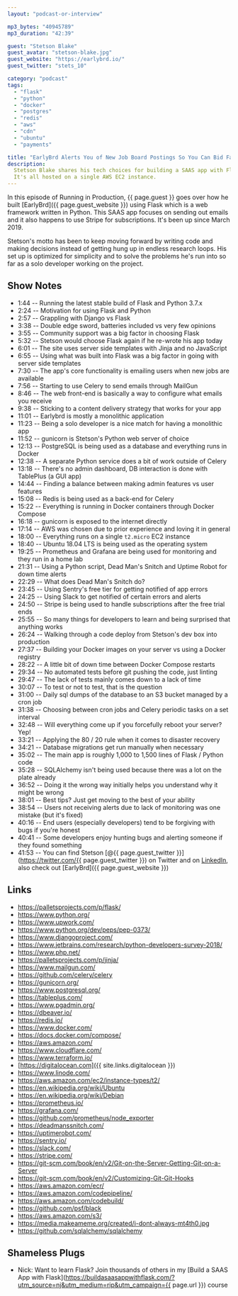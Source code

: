 ```yaml
---
layout: "podcast-or-interview"

mp3_bytes: "40945789"
mp3_duration: "42:39"

guest: "Stetson Blake"
guest_avatar: "stetson-blake.jpg"
guest_website: "https://earlybrd.io/"
guest_twitter: "stets_10"

category: "podcast"
tags:
  - "flask"
  - "python"
  - "docker"
  - "postgres"
  - "redis"
  - "aws"
  - "cdn"
  - "ubuntu"
  - "payments"

title: "EarlyBrd Alerts You of New Job Board Postings So You Can Bid Faster"
description:
  Stetson Blake shares his tech choices for building a SAAS app with Flask.
  It's all hosted on a single AWS EC2 instance.
---
```


In this episode of Running in Production, {{ page.guest }} goes over how he
built [EarlyBrd]({{ page.guest_website }}) using Flask which is a web framework
written in Python. This SAAS app focuses on sending out emails and it also
happens to use Stripe for subscriptions. It's been up since March 2019.

Stetson's motto has been to keep moving forward by writing code and making
decisions instead of getting hung up in endless research loops. His set up is
optimized for simplicity and to solve the problems he's run into so far as a
solo developer working on the project.

## Show Notes

- 1:44 -- Running the latest stable build of Flask and Python 3.7.x
- 2:24 -- Motivation for using Flask and Python
- 2:57 -- Grappling with Django vs Flask
- 3:38 -- Double edge sword, batteries included vs very few opinions
- 3:55 -- Community support was a big factor in choosing Flask
- 5:32 -- Stetson would choose Flask again if he re-wrote his app today
- 6:01 -- The site uses server side templates with Jinja and no JavaScript
- 6:55 -- Using what was built into Flask was a big factor in going with server side templates
- 7:30 -- The app's core functionality is emailing users when new jobs are available
- 7:56 -- Starting to use Celery to send emails through MailGun
- 8:46 -- The web front-end is basically a way to configure what emails you receive
- 9:38 -- Sticking to a content delivery strategy that works for your app
- 11:01 -- Earlybrd is mostly a monolithic application
- 11:23 -- Being a solo developer is a nice match for having a monolithic app
- 11:52 -- gunicorn is Stetson's Python web server of choice
- 12:13 -- PostgreSQL is being used as a database and everything runs in Docker
- 12:38 -- A separate Python service does a bit of work outside of Celery
- 13:18 -- There's no admin dashboard, DB interaction is done with TablePlus (a GUI app)
- 14:44 -- Finding a balance between making admin features vs user features
- 15:08 -- Redis is being used as a back-end for Celery
- 15:22 -- Everything is running in Docker containers through Docker Compose
- 16:18 -- gunicorn is exposed to the internet directly
- 17:14 -- AWS was chosen due to prior experience and loving it in general
- 18:00 -- Everything runs on a single `t2.micro` EC2 instance
- 18:40 -- Ubuntu 18.04 LTS is being used as the operating system
- 19:25 -- Prometheus and Grafana are being used for monitoring and they run in a home lab
- 21:31 -- Using a Python script, Dead Man's Snitch and Uptime Robot for down time alerts
- 22:29 -- What does Dead Man's Snitch do?
- 23:45 -- Using Sentry's free tier for getting notified of app errors
- 24:25 -- Using Slack to get notified of certain errors and alerts
- 24:50 -- Stripe is being used to handle subscriptions after the free trial ends
- 25:55 -- So many things for developers to learn and being surprised that anything works
- 26:24 -- Walking through a code deploy from Stetson's dev box into production
- 27:37 -- Building your Docker images on your server vs using a Docker registry
- 28:22 -- A little bit of down time between Docker Compose restarts
- 29:34 -- No automated tests before git pushing the code, just linting
- 29:47 -- The lack of tests mainly comes down to a lack of time
- 30:07 -- To test or not to test, that is the question
- 31:00 -- Daily sql dumps of the database to an S3 bucket managed by a cron job
- 31:38 -- Choosing between cron jobs and Celery periodic tasks on a set interval
- 32:48 -- Will everything come up if you forcefully reboot your server? Yep!
- 33:21 -- Applying the 80 / 20 rule when it comes to disaster recovery
- 34:21 -- Database migrations get run manually when necessary
- 35:02 -- The main app is roughly 1,000 to 1,500 lines of Flask / Python code
- 35:28 -- SQLAlchemy isn't being used because there was a lot on the plate already
- 36:52 -- Doing it the wrong way initially helps you understand why it might be wrong
- 38:01 -- Best tips? Just get moving to the best of your ability
- 38:54 -- Users not receiving alerts due to lack of monitoring was one mistake (but it's fixed)
- 40:16 -- End users (especially developers) tend to be forgiving with bugs if you're honest
- 40:41 -- Some developers enjoy hunting bugs and alerting someone if they found something
- 41:53 -- You can find Stetson [@{{ page.guest_twitter }}](https://twitter.com/{{ page.guest_twitter }}) on Twitter and on [LinkedIn](https://www.linkedin.com/in/stetson-blake-31635252/), also check out [EarlyBrd]({{ page.guest_website }})

## Links

- <https://palletsprojects.com/p/flask/>
- <https://www.python.org/>
- <https://www.upwork.com/>
- <https://www.python.org/dev/peps/pep-0373/>
- <https://www.djangoproject.com/>
- <https://www.jetbrains.com/research/python-developers-survey-2018/>
- <https://www.php.net/>
- <https://palletsprojects.com/p/jinja/>
- <https://www.mailgun.com/>
- <https://github.com/celery/celery>
- <https://gunicorn.org/>
- <https://www.postgresql.org/>
- <https://tableplus.com/>
- <https://www.pgadmin.org/>
- <https://dbeaver.io/>
- <https://redis.io/>
- <https://www.docker.com/>
- <https://docs.docker.com/compose/>
- <https://aws.amazon.com/>
- <https://www.cloudflare.com/>
- <https://www.terraform.io/>
- [https://digitalocean.com]({{ site.links.digitalocean }})
- <https://www.linode.com/>
- <https://aws.amazon.com/ec2/instance-types/t2/>
- <https://en.wikipedia.org/wiki/Ubuntu>
- <https://en.wikipedia.org/wiki/Debian>
- <https://prometheus.io/>
- <https://grafana.com/>
- <https://github.com/prometheus/node_exporter>
- <https://deadmanssnitch.com/>
- <https://uptimerobot.com/>
- <https://sentry.io/>
- <https://slack.com/>
- <https://stripe.com/>
- <https://git-scm.com/book/en/v2/Git-on-the-Server-Getting-Git-on-a-Server>
- <https://git-scm.com/book/en/v2/Customizing-Git-Git-Hooks>
- <https://aws.amazon.com/ecr/>
- <https://aws.amazon.com/codepipeline/>
- <https://aws.amazon.com/codebuild/>
- <https://github.com/psf/black>
- <https://aws.amazon.com/s3/>
- <https://media.makeameme.org/created/i-dont-always-mt4th0.jpg>
- <https://github.com/sqlalchemy/sqlalchemy>

## Shameless Plugs

- Nick: Want to learn Flask? Join thousands of others in my
  [Build a SAAS App with Flask](https://buildasaasappwithflask.com/?utm_source=nj&utm_medium=rip&utm_campaign={{ page.url }})
  course
